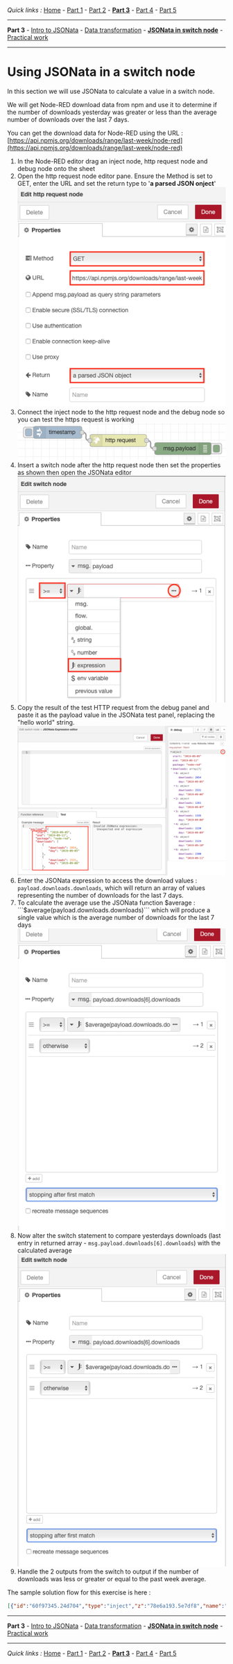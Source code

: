 *Quick links :*
[Home](/README.md) - [Part 1](../part1/README.md) - [Part 2](../part2/README.md) - [**Part 3**](../part3/README.md) - [Part 4](../part4/README.md) - [Part 5](../part5/README.md)
***
**Part 3** - [Intro to JSONata](INTRO.md) - [Data transformation](JSONata_TRANSFORM.md) - [**JSONata in switch node**](JSONata_SWITCH.md) - [Practical work](JSONata_PRACTICAL.md)
***

# Using JSONata in a switch node

In this section we will use JSONata to calculate a value in a switch node.

We will get Node-RED download data from npm and use it to determine if the number of downloads yesterday was greater or less than the average number of downloads over the last 7 days.

You can get the download data for Node-RED using the URL : [https://api.npmjs.org/downloads/range/last-week/node-red](https://api.npmjs.org/downloads/range/last-week/node-red)

1. In the Node-RED editor drag an inject node, http request node and debug node onto the sheet
2. Open the http request node editor pane.  Ensure the Method is set to GET, enter the URL and set the return type to '**a parsed JSON onject**' ![http request properties](image/httpRequest.png)
3. Connect the inject node to the http request node and the debug node so you can test the https request is working ![test flow](image/httpRequestFlow.png)
4. Insert a switch node after the http request node then set the properties as shown then open the JSONata editor ![switch node config](image/switchConfig.png)
5. Copy the result of the test HTTP request from the debug panel and paste it as the payload value in the JSONata test panel, replacing the "hello world" string. ![JSONata test](image/switchJSONataTest.png)
6. Enter the JSONata expression to access the download values : ```payload.downloads.downloads```, which will return an array of values representing the number of downloads for the last 7 days.
7. To calculate the average use the JSONata function $average : ```$average(payload.downloads.downloads)``` which will produce a single value which is the average number of downloads for the last 7 days ![completed JSONata](image/completeJSONataSwitch.png)
8. Now alter the switch statement to compare yesterdays downloads (last entry in returned array - ```msg.payload.downloads[6].downloads```) with the calculated average ![finished switch config](image/completeSwitchCOnfig.png)
9. Handle the 2 outputs from the switch to output if the number of downloads was less or greater or equal to the past week average.

The sample solution flow for this exercise is here :

```JSON
[{"id":"60f97345.24d704","type":"inject","z":"78e6a193.5e7df8","name":"","topic":"","payload":"","payloadType":"date","repeat":"","crontab":"","once":false,"onceDelay":0.1,"x":180,"y":580,"wires":[["2feaf406.cf9f54"]]},{"id":"2feaf406.cf9f54","type":"http request","z":"78e6a193.5e7df8","name":"","method":"GET","ret":"obj","paytoqs":false,"url":"https://api.npmjs.org/downloads/range/last-week/node-red","tls":"","persist":false,"proxy":"","authType":"","x":330,"y":600,"wires":[["a2e91491.07144"]]},{"id":"fb6b184c.34cbb","type":"debug","z":"78e6a193.5e7df8","name":"","active":true,"tosidebar":true,"console":false,"tostatus":false,"complete":"false","x":790,"y":620,"wires":[]},{"id":"a2e91491.07144","type":"switch","z":"78e6a193.5e7df8","name":"","property":"payload.downloads[6].downloads","propertyType":"msg","rules":[{"t":"gte","v":"$average(payload.downloads.downloads)","vt":"jsonata"},{"t":"else"}],"checkall":"true","repair":false,"outputs":2,"x":470,"y":620,"wires":[["78ccde2a.8a133"],["b21d3e64.07f77"]]},{"id":"78ccde2a.8a133","type":"change","z":"78e6a193.5e7df8","name":"","rules":[{"t":"set","p":"payload","pt":"msg","to":"greater or equal","tot":"str"}],"action":"","property":"","from":"","to":"","reg":false,"x":620,"y":600,"wires":[["fb6b184c.34cbb"]]},{"id":"b21d3e64.07f77","type":"change","z":"78e6a193.5e7df8","name":"","rules":[{"t":"set","p":"payload","pt":"msg","to":"less","tot":"str"}],"action":"","property":"","from":"","to":"","reg":false,"x":620,"y":640,"wires":[["fb6b184c.34cbb"]]}]
```

***
**Part 3** - [Intro to JSONata](INTRO.md) - [Data transformation](JSONata_TRANSFORM.md) - [**JSONata in switch node**](JSONata_SWITCH.md) - [Practical work](JSONata_PRACTICAL.md)
***
*Quick links :*
[Home](/README.md) - [Part 1](../part1/README.md) - [Part 2](../part2/README.md) - [**Part 3**](../part3/README.md) - [Part 4](../part4/README.md) - [Part 5](../part5/README.md)
